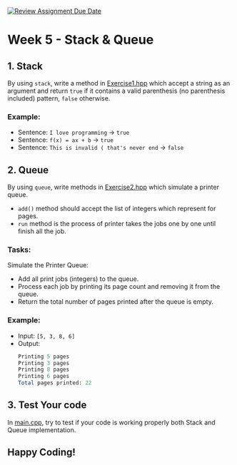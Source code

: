 [![Review Assignment Due Date](https://classroom.github.com/assets/deadline-readme-button-22041afd0340ce965d47ae6ef1cefeee28c7c493a6346c4f15d667ab976d596c.svg)](https://classroom.github.com/a/uOgTQ8jP)
# Week 5 - Stack & Queue

## 1. Stack
By using `stack`, write a method in [Exercise1.hpp](Exercise1.hpp) which accept a string as an argument and return `true` if it contains a valid parenthesis (no parenthesis included) pattern, `false` otherwise.

### Example:
* Sentence: `I love programming` -> `true`
* Sentence: `f(x) = ax + b` -> `true`
* Sentence: `This is invalid ( that's never end` -> `false`


## 2. Queue
By using `queue`, write methods in [Exercise2.hpp](Exercise2.hpp) which simulate a printer queue.
* `add()` method should accept the list of integers which represent for pages.
* `run` method is the process of printer takes the jobs one by one until finish all the job.

### Tasks:
Simulate the Printer Queue:
* Add all print jobs (integers) to the queue.
* Process each job by printing its page count and removing it from the queue.
* Return the total number of pages printed after the queue is empty.

### Example:
* Input: `[5, 3, 8, 6]`
* Output:
    ```mathematica
    Printing 5 pages
    Printing 3 pages
    Printing 8 pages
    Printing 6 pages
    Total pages printed: 22
    ```


## 3. Test Your code
In [main.cpp](main.cpp), try to test if your code is working properly both Stack and Queue implementation.


## **Happy Coding!**
